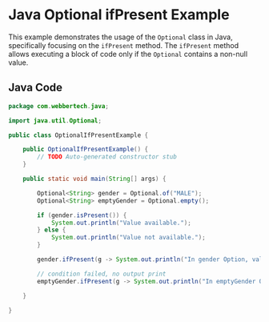 # Java Optional ifPresent Example

This example demonstrates the usage of the `Optional` class in Java, specifically focusing on the `ifPresent` method. The `ifPresent` method allows executing a block of code only if the `Optional` contains a non-null value.

## Java Code

```java
package com.webbertech.java;

import java.util.Optional;

public class OptionalIfPresentExample {

    public OptionalIfPresentExample() {
        // TODO Auto-generated constructor stub
    }

    public static void main(String[] args) {

        Optional<String> gender = Optional.of("MALE");
        Optional<String> emptyGender = Optional.empty();

        if (gender.isPresent()) {
            System.out.println("Value available.");
        } else {
            System.out.println("Value not available.");
        }

        gender.ifPresent(g -> System.out.println("In gender Option, value available."));

        // condition failed, no output print
        emptyGender.ifPresent(g -> System.out.println("In emptyGender Option, value available."));

    }

}
